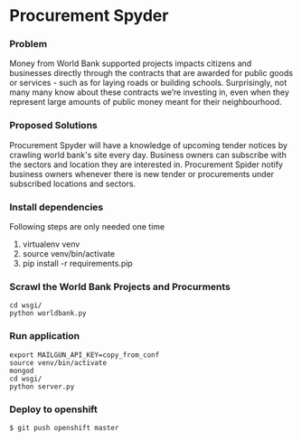 # Procurement Spyder

### Problem

Money from World Bank supported projects impacts citizens and businesses directly
through the contracts that are awarded for public goods or services - such as
for laying roads or building schools. Surprisingly, not many many know about
these contracts we’re investing in, even when they represent large amounts of
public money meant for their neighbourhood.

### Proposed Solutions

Procurement Spyder will have a knowledge of upcoming tender notices by
crawling world bank's site every day. Business owners can subscribe with the sectors and
location they are interested in. Procurement Spider notify business owners
whenever there is new tender or procurements under subscribed locations and sectors.

### Install dependencies

Following steps are only needed one time

  1. virtualenv venv
  2. source venv/bin/activate
  3. pip install -r requirements.pip


### Scrawl the World Bank Projects and Procurments

    cd wsgi/
    python worldbank.py

### Run application

    export MAILGUN_API_KEY=copy_from_conf
    source venv/bin/activate
    mongod
    cd wsgi/
    python server.py

### Deploy to openshift

    $ git push openshift master
